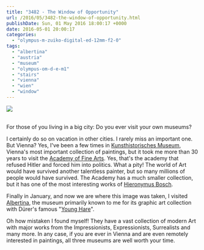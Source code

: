 ```yaml
---
title: "3482 - The Window of Opportunity"
url: /2016/05/3482-the-window-of-opportunity.html
publishDate: Sun, 01 May 2016 18:00:17 +0000
date: 2016-05-01 20:00:17
categories: 
  - "olympus-m-zuiko-digital-ed-12mm-f2-0"
tags: 
  - "albertina"
  - "austria"
  - "museum"
  - "olympus-om-d-e-m1"
  - "stairs"
  - "vienna"
  - "wien"
  - "window"
---
```

<div class="container">
<div class="center"><a target="_blank" href="https://d25zfm9zpd7gm5.cloudfront.net/1200x1200/2016/20160131_162002_lr.jpg"><img class="webfeedsFeaturedVisual" src="https://d25zfm9zpd7gm5.cloudfront.net/0600x0600/2016/20160131_162002_lr.jpg" /></a></div>
</div>
<br />

For those of you living in a big city: Do you ever visit your own museums?

I certainly do so on vacation in other cities. I rarely miss an important one. But Vienna? Yes, I've been a few times in <a href="https://www.khm.at/en/" target="_blank">Kunsthistorisches Museum</a>, Vienna's most important collection of paintings, but it took me more than 30 years to visit the <a href="https://www.akbild.ac.at/portal_en/akbild_startpage?set_language=en&cl=en" target="_blank">Academy of Fine Arts</a>. Yes, that's the academy that refused Hitler and forced him into politics. What a pity! The world of Art would have survived another talentless painter, but so many millions of people would have survived. The Academy has a much smaller collection, but it has one of the most interesting works of <a href="https://en.wikipedia.org/wiki/Hieronymus_Bosch" target="_blank">Hieronymus Bosch</a>.

Finally in January, and now we are where this image was taken, I visited <a href="http://www.albertina.at/jart/prj3/albertina/main.jart?rel=en&set-lang-cookie=y" target="_blank">Albertina</a>, the museum primarily known to me for its graphic art collection with Dürer's famous "<a href="https://en.wikipedia.org/wiki/Young_Hare" target="_blank">Young Hare</a>".

Oh how mistaken I found myself! They have a vast collection of modern Art with major works from the Impressionists, Expressionists, Surrealists and many more. In any case, if you are ever in Vienna and are even remotely interested in paintings, all three museums are well worth your time. 
